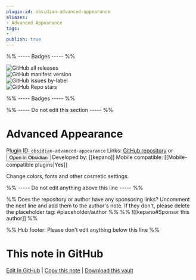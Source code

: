 ```yaml
---
plugin-id: obsidian-advanced-appearance
aliases:
- Advanced Appearance
tags: 
- 
publish: true
---
```


%% ----- Badges ----- %%

![GitHub all releases](https://img.shields.io/github/downloads/kepano/obsidian-advanced-appearance/total?color=573E7A&logo=github&style=for-the-badge)   
![GitHub manifest version](https://img.shields.io/github/manifest-json/v/kepano/obsidian-advanced-appearance?color=573E7A&logo=github&style=for-the-badge)   
![GitHub issues by-label](https://img.shields.io/github/issues/kepano/obsidian-advanced-appearance/help%20wanted?color=573E7A&logo=github&style=for-the-badge)   
![GitHub Repo stars](https://img.shields.io/github/stars/kepano/obsidian-advanced-appearance?color=573E7A&logo=github&style=for-the-badge)

%% ----- Badges ----- %%

%% ----- Do not edit this section ----- %%

# Advanced Appearance

Plugin ID: `obsidian-advanced-appearance`
Links: [GitHub repository](https://github.com/kepano/obsidian-advanced-appearance) or [<button id=HH>Open in Obsidian</button>](obsidian://goto-plugin?id=obsidian-advanced-appearance)
Developed by: [[kepano]]
Mobile compatible: [[Mobile-compatible plugins|Yes]]

Change colors, fonts and other cosmetic settings.

%% ----- Do not edit anything above this line ----- %% 

%% Does the repository or author have any sponsoring links? Uncomment the next line and add them to the author's note. If they don't, please delete the placeholder tag: #placeholder/author %%
%% ![[kepano#Sponsor this author]] %%

%% Hub footer: Please don't edit anything below this line %%

# This note in GitHub

<span class="git-footer">[Edit In GitHub](https://github.dev/obsidian-community/obsidian-hub/blob/main/02%20-%20Community%20Expansions/02.05%20All%20Community%20Expansions/Plugins/obsidian-advanced-appearance.md "git-hub-edit-note") | [Copy this note](https://raw.githubusercontent.com/obsidian-community/obsidian-hub/main/02%20-%20Community%20Expansions/02.05%20All%20Community%20Expansions/Plugins/obsidian-advanced-appearance.md "git-hub-copy-note") | [Download this vault](https://github.com/obsidian-community/obsidian-hub/archive/refs/heads/main.zip "git-hub-download-vault") </span>
